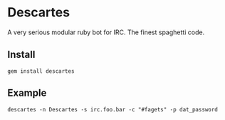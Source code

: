 Descartes
=========
A very serious modular ruby bot for IRC. The finest spaghetti code.

Install
-------
`gem install descartes`

Example
-------
`descartes -n Descartes -s irc.foo.bar -c "#fagets" -p dat_password`
